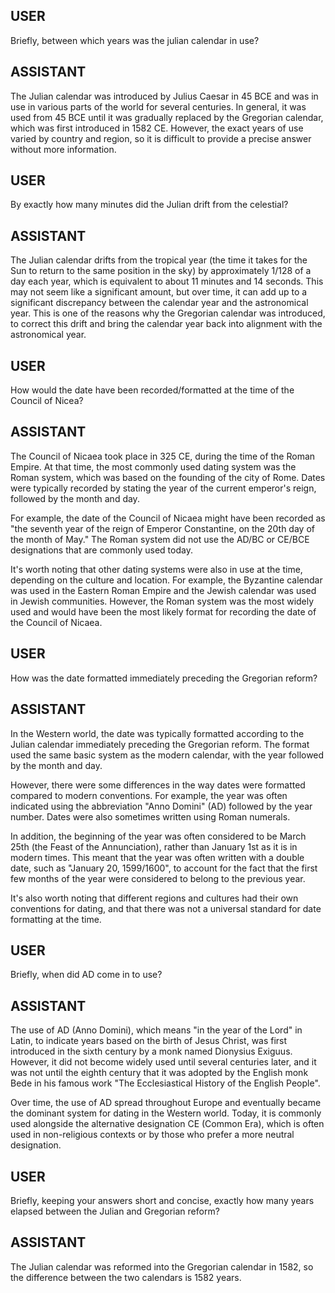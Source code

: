 ## USER
Briefly, between which years was the julian calendar in use?

## ASSISTANT
The Julian calendar was introduced by Julius Caesar in 45 BCE and was in use in various parts of the world for several centuries. In general, it was used from 45 BCE until it was gradually replaced by the Gregorian calendar, which was first introduced in 1582 CE. However, the exact years of use varied by country and region, so it is difficult to provide a precise answer without more information.

## USER
By exactly how many minutes did the Julian drift from the celestial?

## ASSISTANT
The Julian calendar drifts from the tropical year (the time it takes for the Sun to return to the same position in the sky) by approximately 1/128 of a day each year, which is equivalent to about 11 minutes and 14 seconds. This may not seem like a significant amount, but over time, it can add up to a significant discrepancy between the calendar year and the astronomical year. This is one of the reasons why the Gregorian calendar was introduced, to correct this drift and bring the calendar year back into alignment with the astronomical year.

## USER
How would the date have been recorded/formatted at the time of the Council of Nicea?

## ASSISTANT
The Council of Nicaea took place in 325 CE, during the time of the Roman Empire. At that time, the most commonly used dating system was the Roman system, which was based on the founding of the city of Rome. Dates were typically recorded by stating the year of the current emperor's reign, followed by the month and day.

For example, the date of the Council of Nicaea might have been recorded as "the seventh year of the reign of Emperor Constantine, on the 20th day of the month of May." The Roman system did not use the AD/BC or CE/BCE designations that are commonly used today.

It's worth noting that other dating systems were also in use at the time, depending on the culture and location. For example, the Byzantine calendar was used in the Eastern Roman Empire and the Jewish calendar was used in Jewish communities. However, the Roman system was the most widely used and would have been the most likely format for recording the date of the Council of Nicaea.

## USER
How was the date formatted immediately preceding the Gregorian reform?

## ASSISTANT
In the Western world, the date was typically formatted according to the Julian calendar immediately preceding the Gregorian reform. The format used the same basic system as the modern calendar, with the year followed by the month and day.

However, there were some differences in the way dates were formatted compared to modern conventions. For example, the year was often indicated using the abbreviation "Anno Domini" (AD) followed by the year number. Dates were also sometimes written using Roman numerals.

In addition, the beginning of the year was often considered to be March 25th (the Feast of the Annunciation), rather than January 1st as it is in modern times. This meant that the year was often written with a double date, such as "January 20, 1599/1600", to account for the fact that the first few months of the year were considered to belong to the previous year. 

It's also worth noting that different regions and cultures had their own conventions for dating, and that there was not a universal standard for date formatting at the time.

## USER
Briefly, when did AD come in to use?

## ASSISTANT
The use of AD (Anno Domini), which means "in the year of the Lord" in Latin, to indicate years based on the birth of Jesus Christ, was first introduced in the sixth century by a monk named Dionysius Exiguus. However, it did not become widely used until several centuries later, and it was not until the eighth century that it was adopted by the English monk Bede in his famous work "The Ecclesiastical History of the English People". 

Over time, the use of AD spread throughout Europe and eventually became the dominant system for dating in the Western world. Today, it is commonly used alongside the alternative designation CE (Common Era), which is often used in non-religious contexts or by those who prefer a more neutral designation.

## USER
Briefly, keeping your answers short and concise, exactly how many years elapsed between the Julian and Gregorian reform?

## ASSISTANT
The Julian calendar was reformed into the Gregorian calendar in 1582, so the difference between the two calendars is 1582 years.